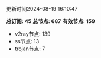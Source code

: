 更新时间2024-08-19 16:10:47

**总订阅: 45**
**总节点: 687**
**有效节点: 159**
- v2ray节点: 139
- ss节点: 13
- trojan节点: 7
